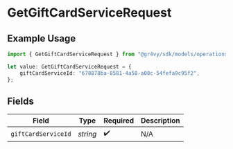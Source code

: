 # GetGiftCardServiceRequest

## Example Usage

```typescript
import { GetGiftCardServiceRequest } from "@gr4vy/sdk/models/operations";

let value: GetGiftCardServiceRequest = {
    giftCardServiceId: "678878ba-8581-4a58-a08c-54fefa9c95f2",
};
```

## Fields

| Field               | Type                | Required            | Description         |
| ------------------- | ------------------- | ------------------- | ------------------- |
| `giftCardServiceId` | *string*            | :heavy_check_mark:  | N/A                 |
